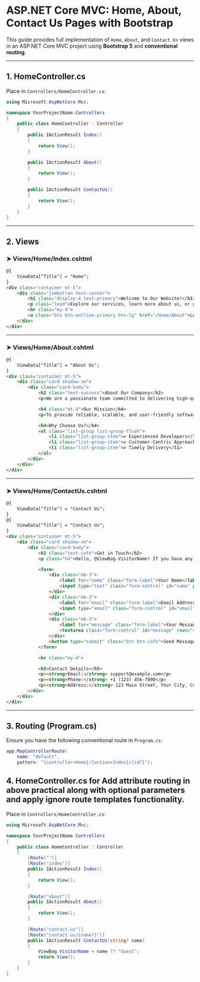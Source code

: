 
# ASP.NET Core MVC: Home, About, Contact Us Pages with Bootstrap

This guide provides full implementation of `Home`, `About`, and `Contact Us` views in an ASP.NET Core MVC project using **Bootstrap 5** and **conventional routing**.

---

## 1. HomeController.cs

Place in `Controllers/HomeController.cs`:

```csharp
using Microsoft.AspNetCore.Mvc;

namespace YourProjectName.Controllers
{
    public class HomeController : Controller
    {
        public IActionResult Index()
        {
            return View();
        }

        public IActionResult About()
        {
            return View();
        }

        public IActionResult ContactUs()
        {
            return View();
        }
    }
}
```

---

## 2. Views

### ➤ Views/Home/Index.cshtml

```html
@{
    ViewData["Title"] = "Home";
}
<div class="container mt-5">
    <div class="jumbotron text-center">
        <h1 class="display-4 text-primary">Welcome to Our Website!</h1>
        <p class="lead">Explore our services, learn more about us, or get in touch.</p>
        <hr class="my-4">
        <a class="btn btn-outline-primary btn-lg" href="/Home/About">Learn More</a>
    </div>
</div>
```

---

### ➤ Views/Home/About.cshtml

```html
@{
    ViewData["Title"] = "About Us";
}
<div class="container mt-5">
    <div class="card shadow-sm">
        <div class="card-body">
            <h2 class="text-success">About Our Company</h2>
            <p>We are a passionate team committed to delivering high-quality web solutions for businesses of all sizes.</p>

            <h4 class="mt-4">Our Mission</h4>
            <p>To provide reliable, scalable, and user-friendly software products that drive success.</p>

            <h4>Why Choose Us?</h4>
            <ul class="list-group list-group-flush">
                <li class="list-group-item">✔ Experienced Developers</li>
                <li class="list-group-item">✔ Customer-Centric Approach</li>
                <li class="list-group-item">✔ Timely Delivery</li>
            </ul>
        </div>
    </div>
</div>
```

---

### ➤ Views/Home/ContactUs.cshtml

```html
@{
    ViewData["Title"] = "Contact Us";
}
@{
    ViewData["Title"] = "Contact Us";
}
<div class="container mt-5">
    <div class="card shadow-sm">
        <div class="card-body">
            <h2 class="text-info">Get in Touch</h2>
            <p class="h4">Hello, @ViewBag.VisitorName! If you have any questions, feel free to reach out using the form below.</p>

            <form>
                <div class="mb-3">
                    <label for="name" class="form-label">Your Name</label>
                    <input type="text" class="form-control" id="name" placeholder="John Doe">
                </div>
                <div class="mb-3">
                    <label for="email" class="form-label">Email Address</label>
                    <input type="email" class="form-control" id="email" placeholder="john@example.com">
                </div>
                <div class="mb-3">
                    <label for="message" class="form-label">Your Message</label>
                    <textarea class="form-control" id="message" rows="4" placeholder="Write your message here..."></textarea>
                </div>
                <button type="submit" class="btn btn-info">Send Message</button>
            </form>

            <hr class="my-4">

            <h5>Contact Details</h5>
            <p><strong>Email:</strong> support@example.com</p>
            <p><strong>Phone:</strong> +1 (123) 456-7890</p>
            <p><strong>Address:</strong> 123 Main Street, Your City, Country</p>
        </div>
    </div>
</div>

```

---

## 3. Routing (Program.cs)

Ensure you have the following conventional route in `Program.cs`:

```csharp
app.MapControllerRoute(
    name: "default",
    pattern: "{controller=Home}/{action=Index}/{id?}");
```

## 4. HomeController.cs for Add attribute routing in above practical along with optional parameters and apply ignore route templates functionality.

Place in `Controllers/HomeController.cs`:

```csharp
using Microsoft.AspNetCore.Mvc;

namespace YourProjectName.Controllers
{
    public class HomeController : Controller
    {
        [Route("")]
        [Route("index")]
        public IActionResult Index()
        {
            return View();
        }

        [Route("about")]
        public IActionResult About()
        {
            return View();
        }

        [Route("contact-us")]
        [Route("contact-us/{name?}")]
        public IActionResult ContactUs(string? name)
        {
            ViewBag.VisitorName = name ?? "Guest";
            return View();
        }
    }
}
```